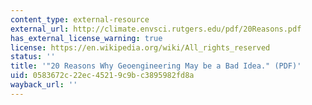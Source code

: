```yaml
---
content_type: external-resource
external_url: http://climate.envsci.rutgers.edu/pdf/20Reasons.pdf
has_external_license_warning: true
license: https://en.wikipedia.org/wiki/All_rights_reserved
status: ''
title: '"20 Reasons Why Geoengineering May be a Bad Idea." (PDF)'
uid: 0583672c-22ec-4521-9c9b-c3895982fd8a
wayback_url: ''
---
```

